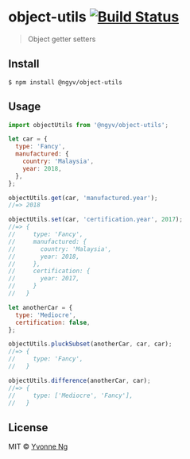 # object-utils [![Build Status](https://travis-ci.org/ngyv/object-utils.svg?branch=master)](https://travis-ci.org/ngyv/object-utils)

> Object getter setters


## Install

```
$ npm install @ngyv/object-utils
```


## Usage

```js
import objectUtils from '@ngyv/object-utils';

let car = {
  type: 'Fancy',
  manufactured: {
    country: 'Malaysia',
    year: 2018,
  },
};

objectUtils.get(car, 'manufactured.year');
//=> 2018

objectUtils.set(car, 'certification.year', 2017);
//=> {
//     type: 'Fancy',
//     manufactured: {
//       country: 'Malaysia',
//       year: 2018,
//     },
//     certification: {
//       year: 2017,
//     }
//   }

let anotherCar = {
  type: 'Mediocre',
  certification: false,
};

objectUtils.pluckSubset(anotherCar, car, car);
//=> {
//     type: 'Fancy',
//   }

objectUtils.difference(anotherCar, car);
//=> {
//     type: ['Mediocre', 'Fancy'],
//   }
```


## License

MIT © [Yvonne Ng](http://github.com/ngyv)
